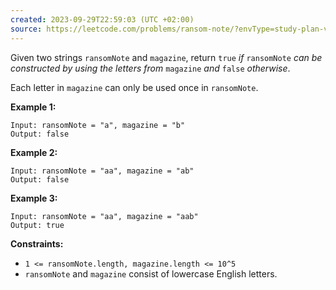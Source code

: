 ```yaml
---
created: 2023-09-29T22:59:03 (UTC +02:00)
source: https://leetcode.com/problems/ransom-note/?envType=study-plan-v2&envId=top-interview-150
---
```

Given two strings `ransomNote` and `magazine`, return `true` _if_ `ransomNote` _can be constructed by using the letters from_ `magazine` _and_ `false` _otherwise_.

Each letter in `magazine` can only be used once in `ransomNote`.

**Example 1:**

```
Input: ransomNote = "a", magazine = "b"
Output: false

```

**Example 2:**

```
Input: ransomNote = "aa", magazine = "ab"
Output: false

```

**Example 3:**

```
Input: ransomNote = "aa", magazine = "aab"
Output: true

```

**Constraints:**

-   `1 <= ransomNote.length, magazine.length <= 10^5`
-   `ransomNote` and `magazine` consist of lowercase English letters.
